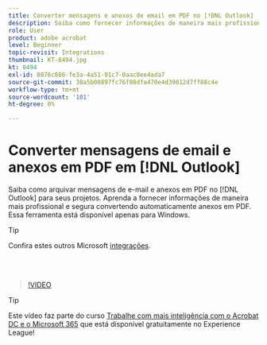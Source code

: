 ```yaml
---
title: Converter mensagens e anexos de email em PDF no [!DNL Outlook]
description: Saiba como fornecer informações de maneira mais profissional e segura dentro da [!DNL Outlook]
role: User
product: adobe acrobat
level: Beginner
topic-revisit: Integrations
thumbnail: KT-8494.jpg
kt: 8494
exl-id: 8876c886-fe3a-4a51-91c7-0aac0ee4ada7
source-git-commit: 38a5b00897fc76f08dfa470e4d39012d7ff88c4e
workflow-type: tm+mt
source-wordcount: '101'
ht-degree: 0%

---
```


# Converter mensagens de email e anexos em PDF em [!DNL Outlook]

Saiba como arquivar mensagens de e-mail e anexos em PDF no [!DNL Outlook] para seus projetos. Aprenda a fornecer informações de maneira mais profissional e segura convertendo automaticamente anexos em PDF. Essa ferramenta está disponível apenas para Windows.

>[!TIP]
>
>Confira estes outros Microsoft [integrações](../integrate/integrate-overview.md#microsoft).

<br> 

>[!VIDEO](https://video.tv.adobe.com/v/336859?hidetitle=true)

>[!TIP]
>
>Este vídeo faz parte do curso [Trabalhe com mais inteligência com o Acrobat DC e o Microsoft 365](https://experienceleague.adobe.com/?recommended=Acrobat-U-1-2021.microsoft365) que está disponível gratuitamente no Experience League!

